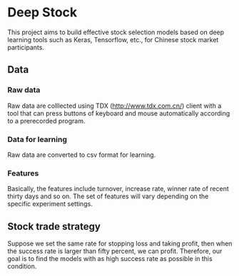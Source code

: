 # Deep Stock

This project aims to build effective stock selection models based on deep learning tools such as Keras, Tensorflow, etc., for Chinese stock market participants.

## Data

### Raw data

Raw data are colllected using TDX (http://www.tdx.com.cn/) client with a tool that can press buttons of keyboard and mouse automatically according to a prerecorded program.

### Data for learning

Raw data are converted to csv format for learning.

### Features

Basically, the features include turnover, increase rate, winner rate of recent thirty days and so on. The set of features will vary depending on the specific experiment settings.

## Stock trade strategy

Suppose we set the same rate for stopping loss and taking profit, then when the success rate is larger than fifty percent, we can profit. Therefore, our goal is to find the models with as high success rate as possible in this condition.
